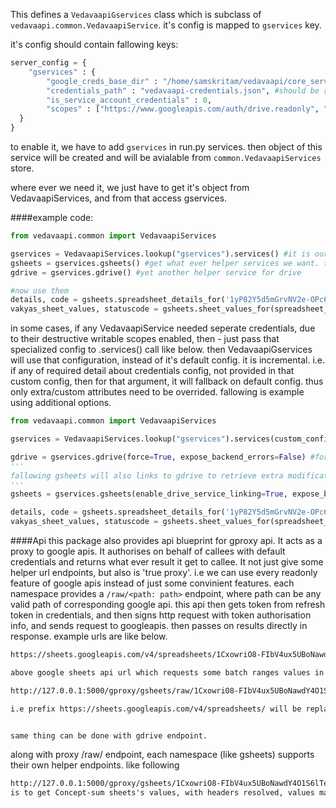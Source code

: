 This defines a `VedavaapiGservices` class which is subclass of `vedavaapi.common.VedavaapiService`. it's config is mapped to `gservices` key.

it's config should contain fallowing keys:
```python
server_config = {
    "gservices" : {
        "google_creds_base_dir" : "/home/samskritam/vedavaapi/core_services/vedavaapi/conf_local/creds/google/",
        "credentials_path" : "vedavaapi-credentials.json", #should be relative to google_creds_base_dir
        "is_service_account_credentials" : 0,
        "scopes" : ["https://www.googleapis.com/auth/drive.readonly", "https://www.googleapis.com/auth/spreadsheets.readonly"]
  }
}
```

to enable it, we have to add `gservices` in run.py services. then object of this service will be created and will be avialable from `common.VedavaapiServices` store.

where ever we need it, we just have to get it's object from VedavaapiServices, and from that access gservices.

####example code:

```python
from vedavaapi.common import VedavaapiServices

gservices = VedavaapiServices.lookup("gservices").services() #it is our services factory.
gsheets = gservices.gsheets() #get what ever helper services we want. this for sheets
gdrive = gservices.gdrive() #yet another helper service for drive

#now use them
details, code = gsheets.spreadsheet_details_for('1yP82Y5d5mGrvNV2e-OPc6rBhPEtTYWI2vEwYN7uZdnU')
vakyas_sheet_values, statuscode = gsheets.sheet_values_for(spreadsheet_id='someGooGleSheetId',sheet_id='Vakyas', pargs={'idType':'title', 'valuesFormat':'maps', 'fields':['Vakya_id', 'Tantrayukti_tag', 'Vakya'], 'range':'1:27'} )

```

in some cases, if any VedavaapiService needed seperate credentials, due to their destructive writable scopes enabled, then -
just pass that specialized config to .services() call like below. then VedavaapiGservices will use that configuration, instead of it's default config. it is incremental. i.e. if any of required detail about credentials config, not provided in that custom config, then for that argument, it will fallback on default config. thus only extra/custom attributes need to be overrided. fallowing is example using additional options.

```python
from vedavaapi.common import VedavaapiServices

gservices = VedavaapiServices.lookup("gservices").services(custom_config_dict) #it is our services factory customised for our custom_config.

gdrive = gservices.gdrive(force=True, expose_backend_errors=False) #force=True will force recreate gdrive helper, even if it exists prior. it may be needed in some rare cases
'''
fallowing gsheets will also links to gdrive to retrieve extra modification_details, creation_details, etc of spreadsheet. this is not possible with sheet's api. drive api calls are required.
'''
gsheets = gservices.gsheets(enable_drive_service_linking=True, expose_backend_errors=False)

details, code = gsheets.spreadsheet_details_for('1yP82Y5d5mGrvNV2e-OPc6rBhPEtTYWI2vEwYN7uZdnU')
vakyas_sheet_values, statuscode = gsheets.sheet_values_for(spreadsheet_id='someGooGleSheetId',sheet_id='Vakyas', pargs={'idType':'title', 'valuesFormat':'maps', 'fields':['Vakya_id', 'Tantrayukti_tag', 'Vakya'], 'range':'1:27'} )

```
####Api
this package also provides api blueprint for gproxy api. It acts as a proxy to google apis. It authorises on behalf of callees with default credentials and returns what ever result it get to callee.
It not just give some helper url endpoints, but also is 'true proxy'. i.e we can use every readonly feature of google apis instead of just some convinient features. each namespace provides a `/raw/<path: path>` endpoint, where path can be any valid path of corresponding google api. this api then gets token from refresh token in credentials, and then signs http request with token authorisation info, and sends request to googleapis. then passes on results directly in response. example urls are like below.

```html
https://sheets.googleapis.com/v4/spreadsheets/1CxowriO8-FIbV4ux5UBoNawdY4O1S6lTe-U6BAnc1Wo/values:batchGet?ranges=Concept-sum!A1:D5&ranges=Sambandhas!A1:D5&majorDimension=COLUMNS

above google sheets api url which requests some batch ranges values in a spreadsheet using A1 notation will translates to following in gproxy api.(assuming app running on 127.0.0.1:5000)

http://127.0.0.1:5000/gproxy/gsheets/raw/1CxowriO8-FIbV4ux5UBoNawdY4O1S6lTe-U6BAnc1Wo/values:batchGet?ranges=Concept-sum!A1:D5&ranges=Sambandhas!A1:D5&majorDimension=COLUMNS

i.e prefix https://sheets.googleapis.com/v4/spreadsheets/ will be replaced with http://127.0.0.1:5000/gproxy/gsheets/raw/


same thing can be done with gdrive endpoint.
```

along with proxy /raw/ endpoint, each namespace (like gsheets) supports their own helper endpoints. like following

```html
http://127.0.0.1:5000/gproxy/gsheets/1CxowriO8-FIbV4ux5UBoNawdY4O1S6lTe-U6BAnc1Wo/Concept-sum?idType=title
is to get Concept-sum sheets's values, with headers resolved, values mapped, and comments considered, and other required optimisations.
```